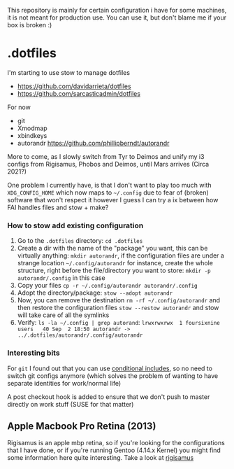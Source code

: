 This repository is mainly for certain configuration i have for some machines, it is not meant for production use. You can use it, but don't blame me if your box is broken :)

# .dotfiles

I'm starting to use stow to manage dotfiles

* https://github.com/davidarrieta/dotfiles
* https://github.com/sarcasticadmin/dotfiles

For now

* git
* Xmodmap
* xbindkeys
* autorandr https://github.com/phillipberndt/autorandr

More to come, as I slowly switch from Tyr to Deimos and unify my i3 configs from Rigisamus, Phobos and Deimos, until Mars arrives (Circa 2021?)

One problem I currently have, is that I don't want to play too much with `XDG_CONFIG_HOME` which now maps to `~/.config` due to fear of (broken) software that won't respect it
however I guess I can try a ix between how FAI handles files and stow + make?

### How to stow add existing configuration

1. Go to the `.dotfiles` directory: `cd .dotfiles`
2. Create a dir with the name of the "package" you want, this can be virtually anything: `mkdir autorandr`, if the configuration files are under a strange location `~/.config/autorandr` 
   for instance, create the whole structure, right before the file/directory you want to store: `mkdir -p autorandr/.config` in this case
3. Copy your files `cp -r ~/.config/autorandr autorandr/.config`
4. Adopt the directory/package: `stow --adopt autorandr`
5. Now, you can remove the destination `rm -rf ~/.config/autorandr` and then restore the configuration files `stow --restow autorandr` and stow will take care of all the symlinks
6. Verify: `ls -la ~/.config | grep autorand`: `lrwxrwxrwx  1 foursixnine users   40 Sep  2 18:50 autorandr -> ../.dotfiles/autorandr/.config/autorandr`

### Interesting bits

For `git` I found out that you can use [conditional includes](https://git-scm.com/docs/git-config), so no need to switch git configs anymore (which solves the problem of wanting to have separate identities for work/normal life)

A post checkout hook is added to ensure that we don't push to master directly on work stuff (SUSE for that matter)

## Apple Macbook Pro Retina (2013)

Rigisamus is an apple mbp retina, so if you're looking for the configurations
that I have done, or if you're running Gentoo (4.14.x Kernel) you might find 
some information here quite interesting. Take a look at [rigisamus](https://github.com/foursixnine/mars-configurations/tree/master/dot-config/rigisamus)

